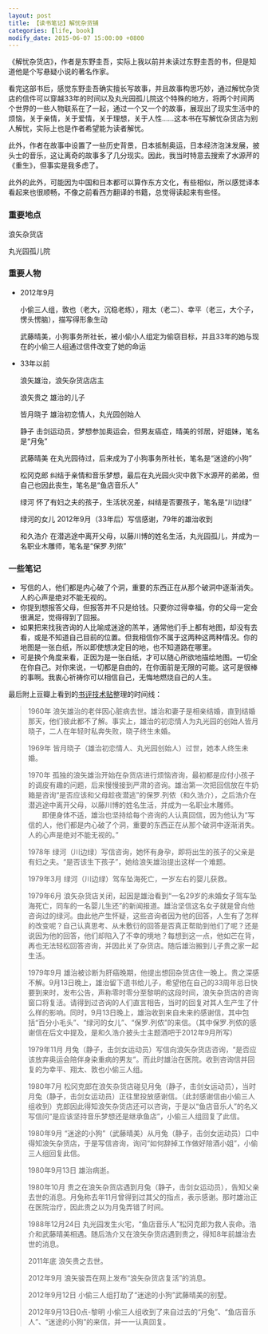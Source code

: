 ```yaml
---
layout: post
title: 【读书笔记】解忧杂货铺
categories: [life, book]
modify_date: 2015-06-07 15:00:00 +0800
---
```


《解忧杂货店》，作者是东野圭吾，实际上我以前并未读过东野圭吾的书，但是知道他是个写悬疑小说的著名作家。

看完这部书后，感觉东野圭吾确实擅长写故事，并且故事构思巧妙，通过解忧杂货店的信件可以穿越33年的时间以及丸光园孤儿院这个特殊的地方，将两个时间两个世界的一些人物联系在了一起，通过一个又一个的故事，展现出了现实生活中的烦恼，关于亲情，关于爱情，关于理想，关于人性……这本书在写解忧杂货店为别人解忧，实际上也是作者希望能为读者解忧。

此外，作者在故事中设置了一些历史背景，日本抵制奥运，日本经济泡沫发展，披头士的音乐，这让离奇的故事多了几分现实。因此，我当时特意去搜索了水源芹的《重生》，但事实是我多虑了。

此外的此外，可能因为中国和日本都可以算作东方文化，有些相似，所以感觉译本看起来也很顺畅，不像之前看西方翻译的书籍，总觉得读起来有些怪。

### 重要地点

浪矢杂货店

丸光园孤儿院

### 重要人物

* 2012年9月

	小偷三人组，敦也（老大，沉稳老练），翔太（老二）、幸平（老三，大个子，愣头愣脑），描写得形象生动

	武藤晴美，小狗事务所社长，被小偷小人组定为偷窃目标，并且33年的她与现在的小偷三人组通过信件改变了她的命运

* 33年以前

	浪矢雄治，浪矢杂货店店主

	浪矢贵之 雄治的儿子

	皆月晓子 雄治初恋情人，丸光园创始人

	静子 击剑运动员，梦想参加奥运会，但男友癌症，晴美的邻居，好姐妹，笔名是“月兔”

	武藤晴美 在丸光园待过，后来成为了小狗事务所社长，笔名是“迷途的小狗”

	松冈克郎 纠结于亲情和音乐梦想，最后在丸光园火灾中救下水源芹的弟弟，但自己也因此丧生，笔名是“鱼店音乐人”

	绿河 怀了有妇之夫的孩子，生活状况差，纠结是否要孩子，笔名是“川边绿”

	绿河的女儿 2012年9月（33年后）写信感谢，79年的雄治收到

	和久浩介 在潜逃途中离开父母，以藤川博的姓名生活，丸光园孤儿，并成为一名职业木雕师，笔名是“保罗.列侬”

### 一些笔记

* 写信的人，他们都是内心破了个洞，重要的东西正在从那个破洞中逐渐消失。人的心声是绝对不能无视的。
* 你提到想报答父母，但报答并不只是给钱。只要你过得幸福，你的父母一定会很满足，觉得得到了回报。
* 如果把来找我咨询的人比喻成迷途的羔羊，通常他们手上都有地图，却没有去看，或是不知道自己目前的位置。但我相信你不属于这两种这两种情况。你的地图是一张白纸，所以即使想决定目的地，也不知道路在哪里。
* 可是换个角度来看，正因为是一张白纸，才可以随心所欲地描绘地图。一切全在你自己。对你来说，一切都是自由的，在你面前是无限的可能。这可是很棒的事啊。我衷心祈祷你可以相信自己，无悔地燃烧自己的人生。



最后附上豆瓣上看到的[书评技术贴](http://book.douban.com/subject/25862578/)整理的时间线：

> 1960年 浪矢雄治的老伴因心脏病去世。雄治和妻子是相亲结婚，直到结婚那天，他们彼此都不了解。事实上，雄治的初恋情人为丸光园的创始人皆月晓子，二人在年轻时私奔失败，晓子终生未婚。
> 
> 1969年 皆月晓子（雄治初恋情人、丸光园创始人）过世，她本人终生未婚。 
> 
> 1970年 孤独的浪矢雄治开始在杂货店进行烦恼咨询，最初都是应付小孩子的调皮有趣的问题，后来慢慢接到严肃的咨询。雄治第一次把回信放在牛奶箱是咨询“是否应该和父母趁夜潜逃”的保罗.列侬（和久浩介），之后浩介在潜逃途中离开父母，以藤川博的姓名生活，并成为一名职业木雕师。 
　　即便身体不适，雄治也坚持给每个咨询的人认真回信，因为他认为“写信的人，他们都是内心破了个洞，重要的东西正在从那个破洞中逐渐消失。人的心声是绝对不能无视的。”
>
> 1978年 绿河（川边绿）写信咨询，她怀有身孕，即将出生的孩子的父亲是有妇之夫。“是否该生下孩子”，她给浪矢雄治提出这样一个难题。 
> 
> 1979年3月 绿河（川边绿）驾车坠海死亡，一岁左右的婴儿获救。 
> 
> 1979年6月 浪矢杂货店关闭，起因是雄治看到“一名29岁的未婚女子驾车坠海死亡，同车的一名婴儿生还”的新闻报道。雄治坚信这名女子就是曾向他咨询过的绿河。由此他产生怀疑，这些咨询者因为他的回答，人生有了怎样的改变呢？自己认真思考、从未敷衍的回答是否真正帮助到他们了呢？还是说因为他的回答，他们却陷入了不幸的境地？每想到这一点，他如芒在背，再也无法轻松回答咨询，并因此关了杂货店。随后雄治搬到儿子贵之家一起生活。 
> 
> 1979年9月 雄治被诊断为肝癌晚期，他提出想回杂货店住一晚上。贵之深感不解。9月13日晚上，雄治留下遗书给儿子，希望他在自己的33周年忌日快要到来时，发布公告，声称零时零分至黎明的这段时间，浪矢杂货店的咨询窗口将复活。请得到过咨询的人们直言相告，当时的回复对其人生产生了什么样的影响。同时，9月13日晚上，雄治收到来自未来的感谢信，其中包括“百分小毛头”、“绿河的女儿”、“保罗.列侬”的来信。（其中保罗.列侬的感谢信在后文中提及，是和久浩介披头士主题酒吧于2012年9月所写） 
> 
> 1979年11月 月兔（静子，击剑女运动员）写信向浪矢杂货店咨询，“是否应该放弃奥运会陪伴身染重病的男友”。而此时雄治在医院。收到咨询信并回复的为幸平、翔太、敦也小偷三人组。 
> 
> 1980年7月 松冈克郎在浪矢杂货店碰见月兔（静子，击剑女运动员），当时月兔（静子，击剑女运动员）正往里投放感谢信。（此封感谢信由小偷三人组收到）克郎因此得知浪矢杂货店还可以咨询，于是以“鱼店音乐人”的名义写信问“是应该坚持音乐梦想还是继承鱼店”，小偷三人组回复了此信。 
> 
> 1980年9月 “迷途的小狗”（武藤晴美）从月兔（静子，击剑女运动员）口中得知浪矢杂货店，于是写信咨询，询问“如何辞掉工作做好陪酒小姐”，小偷三人组回复此信。 
> 
> 1980年9月13日 雄治病逝。 
> 
> 1980年10月 贵之在浪矢杂货店遇到月兔（静子，击剑女运动员），告知父亲去世的消息。月兔称去年11月曾得到过其父的指点，表示感谢。那时雄治正在医院治疗，因此贵之以为月兔弄错了时间。 
> 
> 1988年12月24日 丸光园发生火宅，“鱼店音乐人”松冈克郎为救人丧命。浩介和武藤晴美相遇。随后浩介又在浪矢杂货店遇到贵之，得知8年前雄治去世的消息。 
> 
> 2011年底 浪矢贵之去世。 
> 
> 2012年9月 浪矢骏吾在网上发布“浪矢杂货店复活”的消息。 
> 
> 2012年9月12日 小偷三人组打劫了“迷途的小狗”武藤晴美的别墅。 
> 
> 2012年9月13日0点-黎明 小偷三人组收到了来自过去的“月兔”、“鱼店音乐人”、“迷途的小狗”的来信，并一一认真回复。